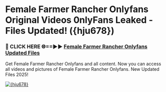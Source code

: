 # Female Farmer Rancher Onlyfans Original Videos 0nlyFans Leaked - Files Updated! ({hju678})

<h3>🔴 CLICK HERE 🌐==►► <a href="https://tinyurl.com/ms9xzufz" rel="nofollow">Female Farmer Rancher Onlyfans Updated Files</a></h3>

Get Female Farmer Rancher Onlyfans and all content. Now you can access all videos and pictures of Female Farmer Rancher Onlyfans. New Updated Files 2025!

[![{hju678}](https://i.imgur.com/PQ7UWWw.gif)](https://tinyurl.com/ms9xzufz)